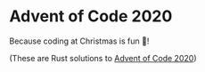 # Advent of Code 2020

Because coding at Christmas is fun 🎄!

(These are Rust solutions to [Advent of Code 2020](https://adventofcode.com/2020))
